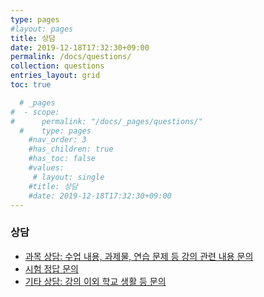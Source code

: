 ```yaml
---
type: pages
#layout: pages
title: 상담
date: 2019-12-18T17:32:30+09:00
permalink: /docs/questions/
collection: questions
entries_layout: grid
toc: true

  # _pages
#  - scope:
#      permalink: "/docs/_pages/questions/"
  #    type: pages
	#nav_order: 3
	#has_children: true
	#has_toc: false
    #values:
     # layout: single
	#title: 상담
	#date: 2019-12-18T17:32:30+09:00
---
```

### 상담

- [과목 상담: 수업 내용, 과제물, 연습 문제 등 강의 관련 내용 문의](/docs/questions/about_teachings/)
- [시험 정답 문의](/docs/questions/about_exams/)
- [기타 상담: 강의 이외 학교 생활 등 문의](/docs/questions/about_others/)
